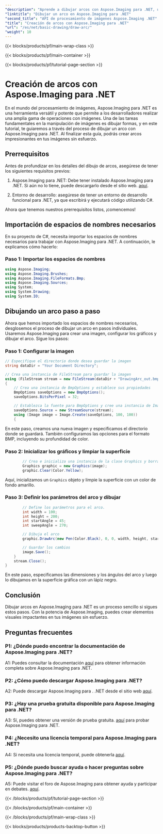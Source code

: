 ```yaml
---
"description": "Aprende a dibujar arcos con Aspose.Imaging para .NET, una potente herramienta de manipulación de imágenes. Guía paso a paso para crear imágenes impactantes."
"linktitle": "Dibujar un arco en Aspose.Imaging para .NET"
"second_title": "API de procesamiento de imágenes Aspose.Imaging .NET"
"title": "Creación de arcos con Aspose.Imaging para .NET"
"url": "/es/net/basic-drawing/draw-arc/"
"weight": 10
---
```


{{< blocks/products/pf/main-wrap-class >}}

{{< blocks/products/pf/main-container >}}

{{< blocks/products/pf/tutorial-page-section >}}

# Creación de arcos con Aspose.Imaging para .NET

En el mundo del procesamiento de imágenes, Aspose.Imaging para .NET es una herramienta versátil y potente que permite a los desarrolladores realizar una amplia gama de operaciones con imágenes. Una de las tareas fundamentales en la manipulación de imágenes es dibujar formas, y en este tutorial, te guiaremos a través del proceso de dibujar un arco con Aspose.Imaging para .NET. Al finalizar esta guía, podrás crear arcos impresionantes en tus imágenes sin esfuerzo.

## Prerrequisitos

Antes de profundizar en los detalles del dibujo de arcos, asegúrese de tener los siguientes requisitos previos:

1. Aspose.Imaging para .NET: Debe tener instalado Aspose.Imaging para .NET. Si aún no lo tiene, puede descargarlo desde el sitio web. [aquí](https://releases.aspose.com/imaging/net/).

2. Entorno de desarrollo: asegúrese de tener un entorno de desarrollo funcional para .NET, ya que escribirá y ejecutará código utilizando C#.

Ahora que tenemos nuestros prerrequisitos listos, ¡comencemos!

## Importación de espacios de nombres necesarios

En su proyecto de C#, necesita importar los espacios de nombres necesarios para trabajar con Aspose.Imaging para .NET. A continuación, le explicamos cómo hacerlo:

### Paso 1: Importar los espacios de nombres

```csharp
using Aspose.Imaging;
using Aspose.Imaging.Brushes;
using Aspose.Imaging.FileFormats.Bmp;
using Aspose.Imaging.Sources;
using System;
using System.Drawing;
using System.IO;
```

## Dibujando un arco paso a paso

Ahora que hemos importado los espacios de nombres necesarios, desglosemos el proceso de dibujar un arco en pasos individuales. Usaremos Aspose.Imaging para crear una imagen, configurar los gráficos y dibujar el arco. Sigue los pasos:

### Paso 1: Configurar la imagen

```csharp
// Especifique el directorio donde desea guardar la imagen
string dataDir = "Your Document Directory";

// Crea una instancia de FileStream para guardar la imagen
using (FileStream stream = new FileStream(dataDir + "DrawingArc_out.bmp", FileMode.Create))
{
    // Crea una instancia de BmpOptions y establece sus propiedades
    BmpOptions saveOptions = new BmpOptions();
    saveOptions.BitsPerPixel = 32;

    // Establezca la fuente para BmpOptions y cree una instancia de Image
    saveOptions.Source = new StreamSource(stream);
    using (Image image = Image.Create(saveOptions, 100, 100))
    {
```

En este paso, creamos una nueva imagen y especificamos el directorio donde se guardará. También configuramos las opciones para el formato BMP, incluyendo su profundidad de color.

### Paso 2: Inicializar los gráficos y limpiar la superficie

```csharp
        // Crea e inicializa una instancia de la clase Graphics y borra la superficie gráfica
        Graphics graphic = new Graphics(image);
        graphic.Clear(Color.Yellow);
```

Aquí, inicializamos un `Graphics` objeto y limpie la superficie con un color de fondo amarillo.

### Paso 3: Definir los parámetros del arco y dibujar

```csharp
        // Define los parámetros para el arco.
        int width = 100;
        int height = 200;
        int startAngle = 45;
        int sweepAngle = 270;

        // Dibuja el arco
        graphic.DrawArc(new Pen(Color.Black), 0, 0, width, height, startAngle, sweepAngle);

        // Guardar los cambios
        image.Save();
    }
    stream.Close();
}
```

En este paso, especificamos las dimensiones y los ángulos del arco y luego lo dibujamos en la superficie gráfica con un lápiz negro.

## Conclusión

Dibujar arcos en Aspose.Imaging para .NET es un proceso sencillo si sigues estos pasos. Con la potencia de Aspose.Imaging, puedes crear elementos visuales impactantes en tus imágenes sin esfuerzo.

## Preguntas frecuentes

### P1: ¿Dónde puedo encontrar la documentación de Aspose.Imaging para .NET?

A1: Puedes consultar la documentación [aquí](https://reference.aspose.com/imaging/net/) para obtener información completa sobre Aspose.Imaging para .NET.

### P2: ¿Cómo puedo descargar Aspose.Imaging para .NET?

A2: Puede descargar Aspose.Imaging para . .NET desde el sitio web [aquí](https://releases.aspose.com/imaging/net/).

### P3: ¿Hay una prueba gratuita disponible para Aspose.Imaging para .NET?

A3: Sí, puedes obtener una versión de prueba gratuita. [aquí](https://releases.aspose.com/) para probar Aspose.Imaging para .NET.

### P4: ¿Necesito una licencia temporal para Aspose.Imaging para .NET?

A4: Si necesita una licencia temporal, puede obtenerla [aquí](https://purchase.aspose.com/temporary-license/).

### P5: ¿Dónde puedo buscar ayuda o hacer preguntas sobre Aspose.Imaging para .NET?

A5: Puede visitar el foro de Aspose.Imaging para obtener ayuda y participar en debates. [aquí](https://forum.aspose.com/).


{{< /blocks/products/pf/tutorial-page-section >}}

{{< /blocks/products/pf/main-container >}}

{{< /blocks/products/pf/main-wrap-class >}}

{{< blocks/products/products-backtop-button >}}
